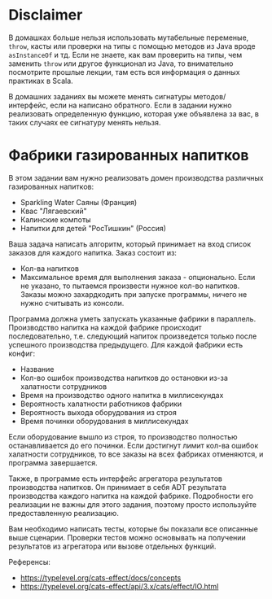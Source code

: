 # Disclaimer
В домашках больше нельзя использовать мутабельные переменые, `throw`, касты или проверки на типы с помощью методов из Java вроде `asInstanceOf` и тд. Если не знаете, как вам проверить на типы, чем заменить `throw` или другое функционал из Java, то внимательно посмотрите прошлые лекции, там есть вся информация о данных практиках в Scala.

В домашних заданиях вы можете менять сигнатуры методов/интерфейс, если на написано обратного. Если в задании нужно реализовать определенную функцию, которая уже объявлена за вас, в таких случаях ее сигнатуру менять нельзя.

# Фабрики газированных напитков
В этом задании вам нужно реализовать домен производства различных газированных напитков:
* Sparkling Water Саяны (Франция)
* Квас "Лягаевский"
* Калинские компоты
* Напитки для детей "РосТишкин" (Россия)


Ваша задача написать алгоритм, который принимает на вход список заказов для каждого напитка. Заказ состоит из:
* Кол-ва напитков
* Максимальное время для выполнения заказа - опционально. Если не указано, то пытаемся произвести нужное кол-во напитков.
Заказы можно захардкодить при запуске программы, ничего не нужно считывать из консоли.

Программа должна уметь запускать указанные фабрики в параллель. Производство напитка на каждой фабрике происходит последовательно, т.е. следующий напиток произведется только после успешного производства предыдущего. Для каждой фабрики есть конфиг:
* Название
* Кол-во ошибок производства напитков до остановки из-за халатности сотрудников
* Время на производство одного напитка в миллисекундах
* Вероятность халатности работников фабрики
* Вероятность выхода оборудования из строя
* Время починки оборудования в миллисекундах

Если оборудование вышло из строя, то производство полностью останавливается до его починки. Если достигнут лимит кол-ва ошибок халатности сотрудников, то все заказы на всех фабриках отменяются, и программа завершается.
 
Также, в программе есть интерфейс агрегатора результатов производства напитков. Он принимает в себя ADT результата производства каждого напитка на каждой фабрике. Подробности его реализации не важны для этого задания, поэтому просто используйте предоставленную реализацию. 

Вам необходимо написать тесты, которые бы показали все описанные выше сценарии. Проверки тестов можно основывать на получении результатов из агрегатора или вызове отдельных функций.

Референсы:
* https://typelevel.org/cats-effect/docs/concepts
* https://typelevel.org/cats-effect/api/3.x/cats/effect/IO.html

